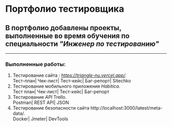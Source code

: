 # Портфолио тестировщика
## В портфолио добавлены проекты, выполненные во время обучения по специальности _"Инженер по тестированию"_
---
### Выполненные работы:
1. Тестирование сайта : _https://triangle-nu.vercel.app/._                                                                                                            
   Тест-план| Чек-лист| Тест-кейс| Баг-репорт| Sitechko
3. Тестирование мобильного приложения _Habitica_.                                                                                                                     
    Тест план| Чек-лист| Тест-кейс| Баг-репорт
4. Тестирование _API_ Trello.    
   Postman| REST API| JSON
5. Тестирование безопасности сайта http://localhost:3000/latest/meta-data/.    
   Docker| Jmeter| DevTools
